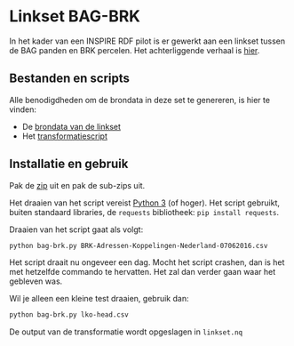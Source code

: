 # Linkset BAG-BRK

In het kader van een INSPIRE RDF pilot is er gewerkt aan een linkset tussen de BAG panden en BRK percelen. Het achterliggende verhaal is [hier](https://data.labs.pdok.nl/stories/bag-brk/).

## Bestanden en scripts
Alle benodigdheden om de brondata in deze set te genereren, is hier te vinden:
- De [brondata van de linkset](BRK-Adressen-Koppelingen-Nederland-07062016.zip)
- Het [transformatiescript](bag-brk.py)

## Installatie en gebruik
Pak de [zip](Inspire-BRK-Adressen-Koppelingen-Nederland-07062016.zip) uit en pak de sub-zips uit. 

Het draaien van het script vereist [Python 3](https://www.python.org/downloads/) (of hoger). Het script gebruikt, buiten standaard libraries, de `requests` bibliotheek:
`pip install requests`.

Draaien van het script gaat als volgt:

```bash
python bag-brk.py BRK-Adressen-Koppelingen-Nederland-07062016.csv
```

Het script draait nu ongeveer een dag. Mocht het script crashen, dan is het met hetzelfde commando te hervatten. Het zal dan verder gaan waar het gebleven was. 

Wil je alleen een kleine test draaien, gebruik dan:
```bash
python bag-brk.py lko-head.csv
```

De output van de transformatie wordt opgeslagen in `linkset.nq`